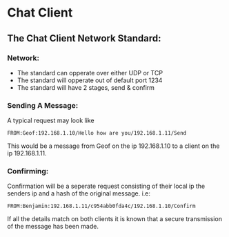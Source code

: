 # Chat Client

## The Chat Client Network Standard:
### Network:

- The standard can opperate over either UDP or TCP
- The standard will opperate out of default port 1234
- The standard will have 2 stages, send & confirm

### Sending A Message:
A typical request may look like

    FROM:Geof:192.168.1.10/Hello how are you/192.168.1.11/Send
    
This would be a message from Geof on the ip 192.168.1.10 to a client on
the ip 192.168.1.11.

### Confirming:
Confirmation will be a seperate request consisting of their local ip
the senders ip and a hash of the original message. i.e:
    
    FROM:Benjamin:192.168.1.11/c954abb0fda4c/192.168.1.10/Confirm
    
If all the details match on both clients it is known that a secure transmission of the message has been made.

    
    
